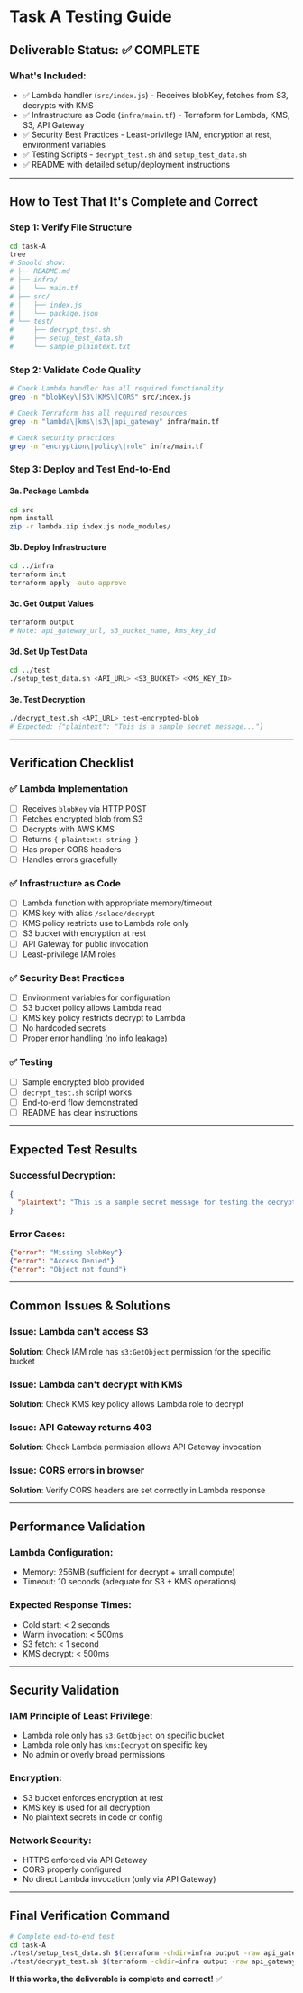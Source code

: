 # Task A Testing Guide

## Deliverable Status: ✅ **COMPLETE**

### What's Included:
- ✅ Lambda handler (`src/index.js`) - Receives blobKey, fetches from S3, decrypts with KMS
- ✅ Infrastructure as Code (`infra/main.tf`) - Terraform for Lambda, KMS, S3, API Gateway
- ✅ Security Best Practices - Least-privilege IAM, encryption at rest, environment variables
- ✅ Testing Scripts - `decrypt_test.sh` and `setup_test_data.sh`
- ✅ README with detailed setup/deployment instructions

---

## How to Test That It's Complete and Correct

### Step 1: Verify File Structure
```bash
cd task-A
tree
# Should show:
# ├── README.md
# ├── infra/
# │   └── main.tf
# ├── src/
# │   ├── index.js
# │   └── package.json
# └── test/
#     ├── decrypt_test.sh
#     ├── setup_test_data.sh
#     └── sample_plaintext.txt
```

### Step 2: Validate Code Quality
```bash
# Check Lambda handler has all required functionality
grep -n "blobKey\|S3\|KMS\|CORS" src/index.js

# Check Terraform has all required resources
grep -n "lambda\|kms\|s3\|api_gateway" infra/main.tf

# Check security practices
grep -n "encryption\|policy\|role" infra/main.tf
```

### Step 3: Deploy and Test End-to-End

#### 3a. Package Lambda
```bash
cd src
npm install
zip -r lambda.zip index.js node_modules/
```

#### 3b. Deploy Infrastructure
```bash
cd ../infra
terraform init
terraform apply -auto-approve
```

#### 3c. Get Output Values
```bash
terraform output
# Note: api_gateway_url, s3_bucket_name, kms_key_id
```

#### 3d. Set Up Test Data
```bash
cd ../test
./setup_test_data.sh <API_URL> <S3_BUCKET> <KMS_KEY_ID>
```

#### 3e. Test Decryption
```bash
./decrypt_test.sh <API_URL> test-encrypted-blob
# Expected: {"plaintext": "This is a sample secret message..."}
```

---

## Verification Checklist

### ✅ Lambda Implementation
- [ ] Receives `blobKey` via HTTP POST
- [ ] Fetches encrypted blob from S3
- [ ] Decrypts with AWS KMS
- [ ] Returns `{ plaintext: string }`
- [ ] Has proper CORS headers
- [ ] Handles errors gracefully

### ✅ Infrastructure as Code
- [ ] Lambda function with appropriate memory/timeout
- [ ] KMS key with alias `/solace/decrypt`
- [ ] KMS policy restricts use to Lambda role only
- [ ] S3 bucket with encryption at rest
- [ ] API Gateway for public invocation
- [ ] Least-privilege IAM roles

### ✅ Security Best Practices
- [ ] Environment variables for configuration
- [ ] S3 bucket policy allows Lambda read
- [ ] KMS key policy restricts decrypt to Lambda
- [ ] No hardcoded secrets
- [ ] Proper error handling (no info leakage)

### ✅ Testing
- [ ] Sample encrypted blob provided
- [ ] `decrypt_test.sh` script works
- [ ] End-to-end flow demonstrated
- [ ] README has clear instructions

---

## Expected Test Results

### Successful Decryption:
```json
{
  "plaintext": "This is a sample secret message for testing the decryption service."
}
```

### Error Cases:
```json
{"error": "Missing blobKey"}
{"error": "Access Denied"}
{"error": "Object not found"}
```

---

## Common Issues & Solutions

### Issue: Lambda can't access S3
**Solution**: Check IAM role has `s3:GetObject` permission for the specific bucket

### Issue: Lambda can't decrypt with KMS
**Solution**: Check KMS key policy allows Lambda role to decrypt

### Issue: API Gateway returns 403
**Solution**: Check Lambda permission allows API Gateway invocation

### Issue: CORS errors in browser
**Solution**: Verify CORS headers are set correctly in Lambda response

---

## Performance Validation

### Lambda Configuration:
- Memory: 256MB (sufficient for decrypt + small compute)
- Timeout: 10 seconds (adequate for S3 + KMS operations)

### Expected Response Times:
- Cold start: < 2 seconds
- Warm invocation: < 500ms
- S3 fetch: < 1 second
- KMS decrypt: < 500ms

---

## Security Validation

### IAM Principle of Least Privilege:
- Lambda role only has `s3:GetObject` on specific bucket
- Lambda role only has `kms:Decrypt` on specific key
- No admin or overly broad permissions

### Encryption:
- S3 bucket enforces encryption at rest
- KMS key is used for all decryption
- No plaintext secrets in code or config

### Network Security:
- HTTPS enforced via API Gateway
- CORS properly configured
- No direct Lambda invocation (only via API Gateway)

---

## Final Verification Command
```bash
# Complete end-to-end test
cd task-A
./test/setup_test_data.sh $(terraform -chdir=infra output -raw api_gateway_url) $(terraform -chdir=infra output -raw s3_bucket_name) $(terraform -chdir=infra output -raw kms_key_id)
./test/decrypt_test.sh $(terraform -chdir=infra output -raw api_gateway_url) test-encrypted-blob
```

**If this works, the deliverable is complete and correct!** ✅ 